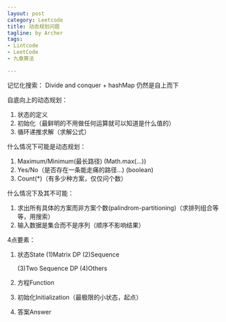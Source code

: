 ```yaml
---
layout: post
category: Leetcode
title: 动态规划问题
tagline: by Archer
tags:
- Lintcode
- LeetCode
- 九章算法

---
```

记忆化搜索：
Divide and conquer + hashMap
仍然是自上而下

自底向上的动态规划：

1. 状态的定义
2. 初始化（最鲜明的不用做任何运算就可以知道是什么值的）
3. 循环递推求解（求解公式）

什么情况下可能是动态规划：
1. Maximum/Minimum(最长路径) (Math.max(...))
2. Yes/No（是否存在一条能走痛的路径...) (boolean)
3. Count(*)（有多少种方案，仅仅问个数）

什么情况下及其不可能：
1. 求出所有具体的方案而非方案个数(palindrom-partitioning)（求排列组合等等，用搜索）
2. 输入数据是集合而不是序列（顺序不影响结果）

4点要素： 
1. 状态State
	(1)Matrix DP
	(2)Sequence
	 
	(3)Two Sequence DP
	(4)Others
	
2. 方程Function

3. 初始化Initialization（最极限的小状态，起点）

4. 答案Answer	
